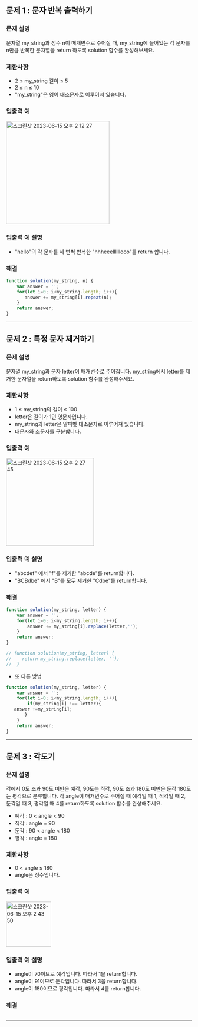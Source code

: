 ## 문제 1 : 문자 반복 출력하기  

### 문제 설명
문자열 my_string과 정수 n이 매개변수로 주어질 때, my_string에 들어있는 각 문자를 n만큼 반복한 문자열을 return 하도록 solution 함수를 완성해보세요.

### 제한사항
- 2 ≤ my_string 길이 ≤ 5
- 2 ≤ n ≤ 10
- "my_string"은 영어 대소문자로 이루어져 있습니다.


### 입출력 예 
<img width="280" alt="스크린샷 2023-06-15 오후 2 12 27" src="https://github.com/EUN-HA-CHOI/HTML-CSS-JS-Study/assets/97012561/822a7c4a-fa2a-42f9-b776-36a1912523c6">

### 입출력 예 설명 
- "hello"의 각 문자를 세 번씩 반복한 "hhheeellllllooo"를 return 합니다.

### 해결 
```javascript
function solution(my_string, n) {
    var answer = '';
    for(let i=0; i<my_string.length; i++){
       answer += my_string[i].repeat(n);
    }
    return answer;
}
```

<hr>

## 문제 2 : 특정 문자 제거하기   

### 문제 설명
문자열 my_string과 문자 letter이 매개변수로 주어집니다. my_string에서 letter를 제거한 문자열을 return하도록 solution 함수를 완성해주세요.

### 제한사항
- 1 ≤ my_string의 길이 ≤ 100
- letter은 길이가 1인 영문자입니다.
- my_string과 letter은 알파벳 대소문자로 이루어져 있습니다.
- 대문자와 소문자를 구분합니다.

### 입출력 예 
<img width="238" alt="스크린샷 2023-06-15 오후 2 27 45" src="https://github.com/EUN-HA-CHOI/HTML-CSS-JS-Study/assets/97012561/922b371f-c449-4a37-8a1d-92962e6f9b77">

### 입출력 예 설명 
- "abcdef" 에서 "f"를 제거한 "abcde"를 return합니다.
- "BCBdbe" 에서 "B"를 모두 제거한 "Cdbe"를 return합니다.

### 해결 
```javascript
function solution(my_string, letter) {
    var answer = '';
    for(let i=0; i<my_string.length; i++){
        answer += my_string[i].replace(letter,'');
    }
    return answer;
}

// function solution(my_string, letter) {
//    return my_string.replace(letter, '');
//  }
```

- 또 다른 방법
```javascript
function solution(my_string, letter) {
    var answer = '';
    for(let i=0; i<my_string.length; i++){
        if(my_string[i] !== letter){
   answer +=my_string[i];
       }
    }
    return answer;
}
```

<hr>

## 문제 3 : 각도기

### 문제 설명
각에서 0도 초과 90도 미만은 예각, 90도는 직각, 90도 초과 180도 미만은 둔각 180도는 평각으로 분류합니다. 각 angle이 매개변수로 주어질 때 예각일 때 1, 직각일 때 2, 둔각일 때 3, 평각일 때 4를 return하도록 solution 함수를 완성해주세요.

- 예각 : 0 < angle < 90
- 직각 : angle = 90
- 둔각 : 90 < angle < 180
- 평각 : angle = 180

### 제한사항
- 0 < angle ≤ 180
- angle은 정수입니다.

### 입출력 예 
<img width="122" alt="스크린샷 2023-06-15 오후 2 43 50" src="https://github.com/EUN-HA-CHOI/HTML-CSS-JS-Study/assets/97012561/0504ad7a-c495-4290-9531-be19df3164cc">


### 입출력 예 설명 
- angle이 70이므로 예각입니다. 따라서 1을 return합니다.
- angle이 91이므로 둔각입니다. 따라서 3을 return합니다.
- angle이 180이므로 평각입니다. 따라서 4를 return합니다.

### 해결 
```javascript

```

<hr>
